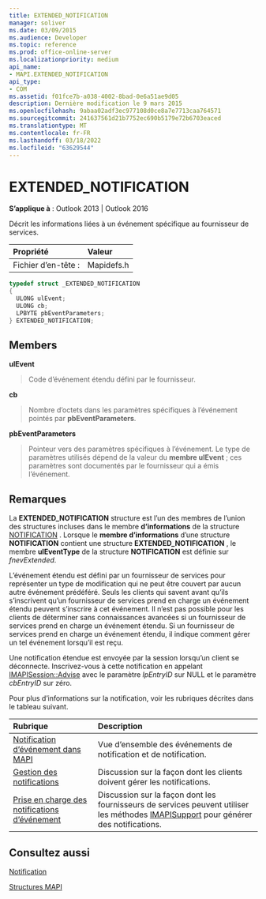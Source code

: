 ```yaml
---
title: EXTENDED_NOTIFICATION
manager: soliver
ms.date: 03/09/2015
ms.audience: Developer
ms.topic: reference
ms.prod: office-online-server
ms.localizationpriority: medium
api_name:
- MAPI.EXTENDED_NOTIFICATION
api_type:
- COM
ms.assetid: f01fce7b-a038-4002-8bad-0e6a51ae9d05
description: Dernière modification le 9 mars 2015
ms.openlocfilehash: 9abaa02adf3ec977108d0ce8a7e7713caa764571
ms.sourcegitcommit: 241637561d21b7752ec690b5179e72b6703eaced
ms.translationtype: MT
ms.contentlocale: fr-FR
ms.lasthandoff: 03/18/2022
ms.locfileid: "63629544"
---
```

# <a name="extended_notification"></a>EXTENDED_NOTIFICATION

  
  
**S’applique à** : Outlook 2013 | Outlook 2016 
  
Décrit les informations liées à un événement spécifique au fournisseur de services. 
  
|Propriété |Valeur |
|:-----|:-----|
|Fichier d’en-tête :  <br/> |Mapidefs.h  <br/> |
   
```cpp
typedef struct _EXTENDED_NOTIFICATION
{
  ULONG ulEvent;
  ULONG cb;
  LPBYTE pbEventParameters;
} EXTENDED_NOTIFICATION;

```

## <a name="members"></a>Members

 **ulEvent**
  
> Code d’événement étendu défini par le fournisseur.
    
 **cb**
  
> Nombre d’octets dans les paramètres spécifiques à l’événement pointés par **pbEventParameters**. 
    
 **pbEventParameters**
  
> Pointeur vers des paramètres spécifiques à l’événement. Le type de paramètres utilisés dépend de la valeur du **membre ulEvent** ; ces paramètres sont documentés par le fournisseur qui a émis l’événement. 
    
## <a name="remarks"></a>Remarques

La **EXTENDED_NOTIFICATION** structure est l’un des membres de l’union des structures incluses dans le membre **d’informations** de la structure [NOTIFICATION](notification.md) . Lorsque le **membre d’informations** d’une structure **NOTIFICATION** contient une structure **EXTENDED_NOTIFICATION** , le membre **ulEventType** de la structure **NOTIFICATION** est définie sur  _fnevExtended_.
  
L’événement étendu est défini par un fournisseur de services pour représenter un type de modification qui ne peut être couvert par aucun autre événement prédéféré. Seuls les clients qui savent avant qu’ils s’inscrivent qu’un fournisseur de services prend en charge un événement étendu peuvent s’inscrire à cet événement. Il n’est pas possible pour les clients de déterminer sans connaissances avancées si un fournisseur de services prend en charge un événement étendu. Si un fournisseur de services prend en charge un événement étendu, il indique comment gérer un tel événement lorsqu’il est reçu.
  
Une notification étendue est envoyée par la session lorsqu’un client se déconnecte. Inscrivez-vous à cette notification en appelant [IMAPISession::Advise](imapisession-advise.md) avec le paramètre  _lpEntryID_ sur NULL et le paramètre  _cbEntryID_ sur zéro. 
  
Pour plus d’informations sur la notification, voir les rubriques décrites dans le tableau suivant.
  
|**Rubrique**|**Description**|
|:-----|:-----|
|[Notification d’événement dans MAPI](event-notification-in-mapi.md) <br/> |Vue d’ensemble des événements de notification et de notification. |
|[Gestion des notifications](handling-notifications.md) <br/> |Discussion sur la façon dont les clients doivent gérer les notifications. |
|[Prise en charge des notifications d’événement](supporting-event-notification.md) <br/> |Discussion sur la façon dont les fournisseurs de services peuvent utiliser les méthodes [IMAPISupport](imapisupportiunknown.md) pour générer des notifications. |
   
## <a name="see-also"></a>Consultez aussi



[Notification](notification.md)


[Structures MAPI](mapi-structures.md)

